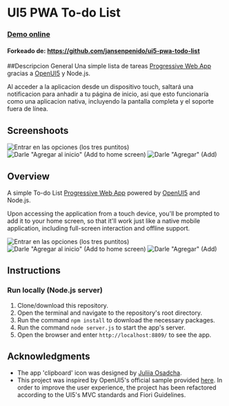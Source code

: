 # UI5 PWA To-do List

### [Demo online](https://willibobadilla.github.io/ui5-pwa-todo-list/webapp/)
#### Forkeado de: https://github.com/jansenpenido/ui5-pwa-todo-list

##Descripcion General
Una simple lista de tareas [Progressive Web App](https://developers.google.com/web/progressive-web-apps/) gracias a [OpenUI5](https://openui5.org/) y Node.js.

Al acceder a la aplicacion desde un dispositivo touch, saltará una notificacion para anhadir a tu página de inicio, asi que esto funcionaría como una aplicacion nativa, incluyendo la pantalla completa y el soporte fuera de línea.

## Screenshoots
![Entrar en las opciones (los tres puntitos)](img/primero.png)
![Darle "Agregar al inicio" (Add to home screen)](img/segundo.png)
![Darle "Agregar" (Add)](img/tercero.png)




## Overview
A simple To-do List [Progressive Web App](https://developers.google.com/web/progressive-web-apps/) powered by [OpenUI5](https://openui5.org/) and Node.js.

Upon accessing the application from a touch device, you'll be prompted to add it to your home screen, so that it'll work just like a native mobile application, including full-screen interaction and offline support.

![Entrar en las opciones (los tres puntitos)](img/primero.png)
![Darle "Agregar al inicio" (Add to home screen)](img/segundo.png)
![Darle "Agregar" (Add)](img/tercero.png)

## Instructions

### Run locally (Node.js server)
1. Clone/download this repository.
1. Open the terminal and navigate to the repository's root directory.
1. Run the command `npm install` to download the necessary packages.
1. Run the command `node server.js` to start the app's server.
1. Open the browser and enter `http://localhost:8809/` to see the app.

## Acknowledgments
- The app 'clipboard' icon was designed by [Juliia Osadcha](https://juliiaosadcha.com/).
- This project was inspired by OpenUI5's official sample provided [here](https://github.com/SAP/openui5-pwa-sample). In order to improve the user experience, the project has been refactored according to the UI5's MVC standards and Fiori Guidelines.
